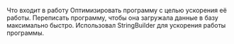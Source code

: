 Что входит в работу
Оптимизировать программу с целью ускорения её работы.
Переписать программу, чтобы она загружала данные в базу максимально быстро. 
Использовал StringBuilder для ускорения работы программы.
